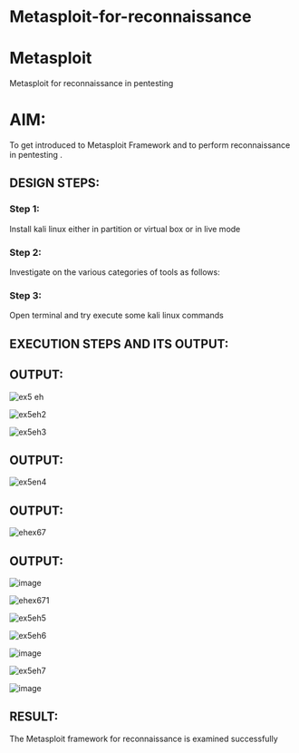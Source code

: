 # Metasploit-for-reconnaissance
# Metasploit
Metasploit for reconnaissance in pentesting

# AIM:

To get introduced to Metasploit Framework and to  perform reconnaissance  in pentesting .

## DESIGN STEPS:

### Step 1:

Install kali linux either in partition or virtual box or in live mode

### Step 2:

Investigate on the various categories of tools as follows:

### Step 3:

Open terminal and try execute some kali linux commands

## EXECUTION STEPS AND ITS OUTPUT:


## OUTPUT:
![ex5 eh](https://github.com/Dhanashreemullaithasan/Metasploit-for-reconnaissance/assets/94165415/de79cf94-dc68-4201-a795-954a2a432def)

![ex5eh2](https://github.com/Dhanashreemullaithasan/Metasploit-for-reconnaissance/assets/94165415/6059d12d-d7d7-4c27-9e18-b86d26611132)

![ex5eh3](https://github.com/Dhanashreemullaithasan/Metasploit-for-reconnaissance/assets/94165415/396b0e4d-19e4-4006-bbba-dadeab382b49)
## OUTPUT:
![ex5en4](https://github.com/Dhanashreemullaithasan/Metasploit-for-reconnaissance/assets/94165415/9f4ac141-e230-472b-97fd-db4ed7c50744)
## OUTPUT:
![ehex67](https://github.com/Dhanashreemullaithasan/Metasploit-for-reconnaissance/assets/94165415/1730bcc0-7f34-4a53-91d6-bc9e762fd031)
## OUTPUT:
![image](https://github.com/Dhanashreemullaithasan/Metasploit-for-reconnaissance/assets/94165415/fa84252c-7e66-49fc-9cfe-92050731a687)


![ehex671](https://github.com/Dhanashreemullaithasan/Metasploit-for-reconnaissance/assets/94165415/242a0166-1eb3-449d-8bc9-e7464a8bb3ca)

![ex5eh5](https://github.com/Dhanashreemullaithasan/Metasploit-for-reconnaissance/assets/94165415/1cc1449e-fbc7-41b1-838c-216dc5800912)

![ex5eh6](https://github.com/Dhanashreemullaithasan/Metasploit-for-reconnaissance/assets/94165415/4052897f-9c59-4721-8c77-b56d732019b3)

![image](https://github.com/Dhanashreemullaithasan/Metasploit-for-reconnaissance/assets/94165415/01182c6b-987e-45e9-a7a2-663f992e1ce6)

![ex5eh7](https://github.com/Dhanashreemullaithasan/Metasploit-for-reconnaissance/assets/94165415/89c1e51c-f904-43d6-a150-4189f386abe5)

![image](https://github.com/Dhanashreemullaithasan/Metasploit-for-reconnaissance/assets/94165415/b5c28210-bca5-45ef-8d48-897380e41c78)

## RESULT:
The Metasploit framework for reconnaissance is  examined successfully
